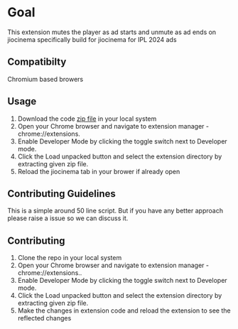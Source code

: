 # Goal

This extension mutes the player as ad starts and unmute as ad ends on jiocinema
specifically build for jiocinema for IPL 2024 ads

## Compatibilty

Chromium based browers

## Usage

1. Download the code [zip file](https://github.com/INNOVATIVEGAMER/jiocinema_ad_silencer/archive/refs/heads/main.zip) in your local system
2. Open your Chrome browser and navigate to extension manager - chrome://extensions.
3. Enable Developer Mode by clicking the toggle switch next to Developer mode.
4. Click the Load unpacked button and select the extension directory by extracting given zip file.
5. Reload the jiocinema tab in your brower if already open

## Contributing Guidelines

This is a simple around 50 line script. But if you have any better approach please raise a issue so we can discuss it.

## Contributing

1. Clone the repo in your local system
2. Open your Chrome browser and navigate to extension manager - chrome://extensions..
3. Enable Developer Mode by clicking the toggle switch next to Developer mode.
4. Click the Load unpacked button and select the extension directory by extracting given zip file.
5. Make the changes in extension code and reload the extension to see the reflected changes
